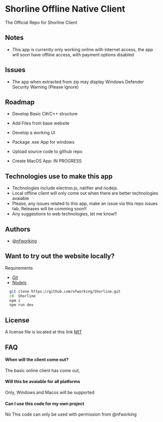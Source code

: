 

# Shorline Offline Native Client

The Official Repo for Shorline Client


## Notes

- This app is currently only working online with internet access, the app will soon have offline access, with payment options disabled


## Issues

- The app when extracted from zip may display Windows Defender Security Warning (Please Ignore)



## Roadmap

- Develop Basic C#/C++ structure

- Add Files from base website

- Develop a working UI

- Package .exe App for windows 

- Upload source code to github repo 

- Create MacOS App: IN PROGRESS


## Technologies use to make this app

- Technologies include electron.js, natifier and nodejs. 
- Local offline client will only come out when there are better technologies avaiable 
- Please, any issues related to this app, make an issue via this repo issues tab, Releases will be comming soon!!
- Any suggestions to web technologies, let me know!!


## Authors

- [@nfworking](https://www.github.com/nfworking)


## Want to try out the website locally?

 Requirements
- [Git ](https://git-scm.com/downloads)
- [Nodejs](https://nodejs.org/en)

```bash
  git clone https://github.com/nfworking/Shorline.git
  cd  Shorline
  npm i
  npm run dev
```



## License

A license file is located at this link [MIT](https://choosealicense.com/licenses/mit/)


## FAQ

#### When will the client come out?

The basic online client has come out, 

#### Will this be avaiable for all platforms

Only, Windows and Macos will be supported

#### Can I use this code for my own project

No This code can only be used with permission from @nfworking


